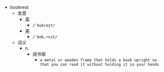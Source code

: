 - bookrest
  - 发音
    - 英
      - `/'bukrest/`
    - 美
      - `/'bʊk,rɛst/`
  - 词义
    - n.
      - 阅书架
        - `a metal or wooden frame that holds a book upright so that you can read it without holding it in your hands`
